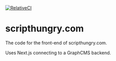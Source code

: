 [![RelativeCI](https://badges.relative-ci.com/badges/Oi6ZUFS01T3LE2rHUqOt?branch=master)](https://app.relative-ci.com/projects/Oi6ZUFS01T3LE2rHUqOt)

# scripthungry.com

The code for the front-end of scripthungry.com.

Uses Next.js connecting to a GraphCMS backend.
